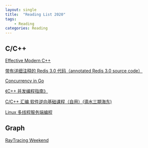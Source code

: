 ```yaml
---
layout: single
title:  "Reading List 2020"
tags: 
    - Reading
categories: Reading
---
```


## C/C++

[Effective Modern C++](https://www.kancloud.cn/kangdandan/book/169966)

[带有详细注释的 Redis 3.0 代码（annotated Redis 3.0 source code）](https://github.com/huangz1990/redis-3.0-annotated)

[Concurrency in Go](https://www.kancloud.cn/mutouzhang/go/596804)

[《C++ 并发编程指南》](https://github.com/forhappy/Cplusplus-Concurrency-In-Practice)

[C/C++ 汇编 软件逆向基础课程（自用）(滴水三期海东)](https://www.bilibili.com/video/BV1o4411B7UA)

[Linux 多线程服务端编程](https://chenshuo-public.s3.amazonaws.com/pdf/allinone.pdf)

<!--## Asm
[Reverse engineering for beginners](https://beginners.re/RE4B-CN-partial/html/RE4B-CN-partial.html)

[CTF Wiki](https://ctf-wiki.github.io/ctf-wiki/)

[160-Crackme](https://github.com/TonyChen56/160-Crackme)
-->

## Graph
[RayTracing Weekend](https://github.com/RayTracing/raytracinginoneweekend)
